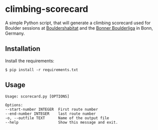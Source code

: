 climbing-scorecard
===

A simple Python script, that will generate a climbing scorecard used for
Boulder sessions at [Bouldershabitat](http://www.bouldershabitat.de/) and
the [Bonner Boulderliga](http://bonnerboulderliga.de/) in Bonn, Germany.

Installation
---

Install the requirements:

	$ pip install -r requirements.txt


Usage
---

	Usage: scorecard.py [OPTIONS]

	Options:
	--start-number INTEGER  First route number
	--end-number INTEGER    last route number
	-o, --outfile TEXT      Name of the output file
	--help                  Show this message and exit.

